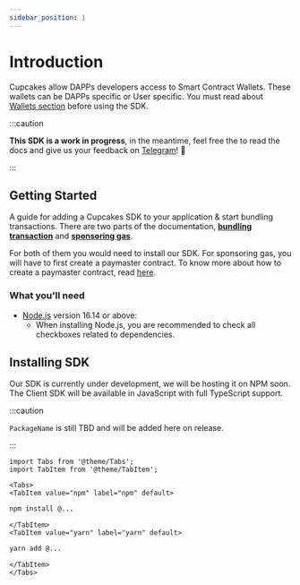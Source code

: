```yaml
---
sidebar_position: 1
---
```


# Introduction

Cupcakes allow DAPPs developers access to Smart Contract Wallets. These wallets can be DAPPs specific or User specific. You must read about [Wallets section](./wallets.md) before using the SDK.

:::caution

**This SDK is a work in progress**,
in the meantime, feel free the to read the docs and give us your feedback on [Telegram](https://t.me/cupcakesFeedback)! 💬

:::

## Getting Started

A guide for adding a Cupcakes SDK to your application & start bundling transactions. There are two parts of the documentation, [**bundling transaction**](./bundle-transactions.md) and [**sponsoring gas**](./gassless-experience/).

For both of them you would need to install our SDK. For sponsoring gas, you will have to first create a paymaster contract. To know more about how to create a paymaster contract, read [here](/docs/gas).

### What you'll need

- [Node.js](https://nodejs.org/en/download/) version 16.14 or above:
  - When installing Node.js, you are recommended to check all checkboxes related to dependencies.

## Installing SDK

Our SDK is currently under development, we will be hosting it on NPM soon. The Client SDK will be available in JavaScript with full TypeScript support.

:::caution

`PackageName` is still TBD and will be added here on release.

:::

```mdx-code-block
import Tabs from '@theme/Tabs';
import TabItem from '@theme/TabItem';

<Tabs>
<TabItem value="npm" label="npm" default>
```

```bash
npm install @...
```

```mdx-code-block
</TabItem>
<TabItem value="yarn" label="yarn" default>
```

```bash
yarn add @...
```

```mdx-code-block
</TabItem>
</Tabs>
```
